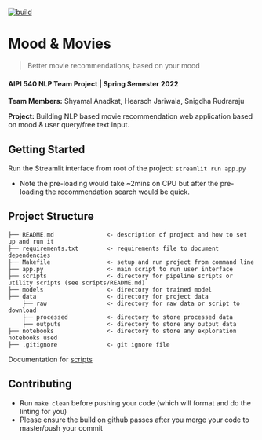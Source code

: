 [![build](https://github.com/shyamal-anadkat/AIPI540_NLP/actions/workflows/main.yml/badge.svg?branch=master)](https://github.com/shyamal-anadkat/AIPI540_NLP/actions/workflows/main.yml)

# Mood & Movies <br/>
> Better movie recommendations, based on your mood
#### AIPI 540 NLP Team Project | Spring Semester 2022

**Team Members:** Shyamal Anadkat, Hearsch Jariwala, Snigdha Rudraraju

**Project:** Building NLP based movie recommendation web application based on mood & user query/free text input. 

## Getting Started

Run the Streamlit interface from root of the project: `streamlit run app.py`
- Note the pre-loading would take ~2mins on CPU but after the pre-loading the recommendation search would be quick.

## Project Structure 

```
├── README.md               <- description of project and how to set up and run it
├── requirements.txt        <- requirements file to document dependencies
├── Makefile                <- setup and run project from command line
├── app.py                  <- main script to run user interface
├── scripts                 <- directory for pipeline scripts or utility scripts (see scripts/README.md)
├── models                  <- directory for trained model
├── data                    <- directory for project data
    ├── raw                 <- directory for raw data or script to download
    ├── processed           <- directory to store processed data
    ├── outputs             <- directory to store any output data
├── notebooks               <- directory to store any exploration notebooks used
├── .gitignore              <- git ignore file
```
Documentation for [scripts](https://github.com/shyamal-anadkat/mood-n-movies/blob/master/scripts/README.md)

## Contributing 

* Run `make clean` before pushing your code (which will format and do the linting for you)
* Please ensure the build on github passes after you merge your code to master/push your commit 

